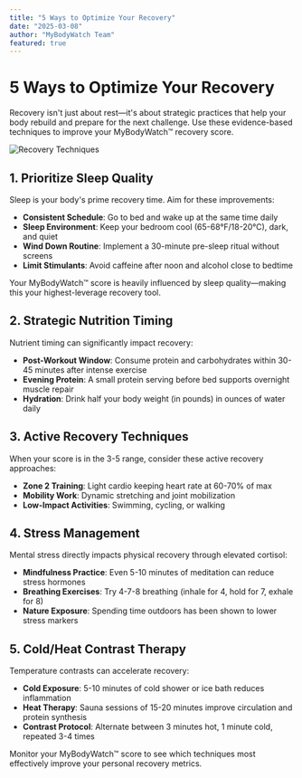```yaml
---
title: "5 Ways to Optimize Your Recovery"
date: "2025-03-08"
author: "MyBodyWatch Team"
featured: true
---
```


# 5 Ways to Optimize Your Recovery

Recovery isn't just about rest—it's about strategic practices that help your body rebuild and prepare for the next challenge. Use these evidence-based techniques to improve your MyBodyWatch™ recovery score.

![Recovery Techniques](https://images.unsplash.com/photo-1544367567-0f2fcb009e0b?q=80&w=1200)

## 1. Prioritize Sleep Quality

Sleep is your body's prime recovery time. Aim for these improvements:

- **Consistent Schedule**: Go to bed and wake up at the same time daily
- **Sleep Environment**: Keep your bedroom cool (65-68°F/18-20°C), dark, and quiet
- **Wind Down Routine**: Implement a 30-minute pre-sleep ritual without screens
- **Limit Stimulants**: Avoid caffeine after noon and alcohol close to bedtime

Your MyBodyWatch™ score is heavily influenced by sleep quality—making this your highest-leverage recovery tool.

## 2. Strategic Nutrition Timing

Nutrient timing can significantly impact recovery:

- **Post-Workout Window**: Consume protein and carbohydrates within 30-45 minutes after intense exercise
- **Evening Protein**: A small protein serving before bed supports overnight muscle repair
- **Hydration**: Drink half your body weight (in pounds) in ounces of water daily

## 3. Active Recovery Techniques

When your score is in the 3-5 range, consider these active recovery approaches:

- **Zone 2 Training**: Light cardio keeping heart rate at 60-70% of max
- **Mobility Work**: Dynamic stretching and joint mobilization
- **Low-Impact Activities**: Swimming, cycling, or walking

## 4. Stress Management

Mental stress directly impacts physical recovery through elevated cortisol:

- **Mindfulness Practice**: Even 5-10 minutes of meditation can reduce stress hormones
- **Breathing Exercises**: Try 4-7-8 breathing (inhale for 4, hold for 7, exhale for 8)
- **Nature Exposure**: Spending time outdoors has been shown to lower stress markers

## 5. Cold/Heat Contrast Therapy

Temperature contrasts can accelerate recovery:

- **Cold Exposure**: 5-10 minutes of cold shower or ice bath reduces inflammation
- **Heat Therapy**: Sauna sessions of 15-20 minutes improve circulation and protein synthesis
- **Contrast Protocol**: Alternate between 3 minutes hot, 1 minute cold, repeated 3-4 times

Monitor your MyBodyWatch™ score to see which techniques most effectively improve your personal recovery metrics.